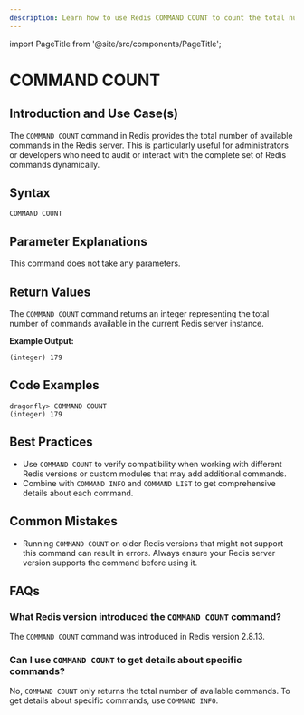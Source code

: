 ```yaml
---
description: Learn how to use Redis COMMAND COUNT to count the total number of commands.
---
```


import PageTitle from '@site/src/components/PageTitle';

# COMMAND COUNT

<PageTitle title="Redis COMMAND COUNT Explained (Better Than Official Docs)" />

## Introduction and Use Case(s)

The `COMMAND COUNT` command in Redis provides the total number of available commands in the Redis server. This is particularly useful for administrators or developers who need to audit or interact with the complete set of Redis commands dynamically.

## Syntax

```cli
COMMAND COUNT
```

## Parameter Explanations

This command does not take any parameters.

## Return Values

The `COMMAND COUNT` command returns an integer representing the total number of commands available in the current Redis server instance.

**Example Output:**

```cli
(integer) 179
```

## Code Examples

```cli
dragonfly> COMMAND COUNT
(integer) 179
```

## Best Practices

- Use `COMMAND COUNT` to verify compatibility when working with different Redis versions or custom modules that may add additional commands.
- Combine with `COMMAND INFO` and `COMMAND LIST` to get comprehensive details about each command.

## Common Mistakes

- Running `COMMAND COUNT` on older Redis versions that might not support this command can result in errors. Always ensure your Redis server version supports the command before using it.

## FAQs

### What Redis version introduced the `COMMAND COUNT` command?

The `COMMAND COUNT` command was introduced in Redis version 2.8.13.

### Can I use `COMMAND COUNT` to get details about specific commands?

No, `COMMAND COUNT` only returns the total number of available commands. To get details about specific commands, use `COMMAND INFO`.
